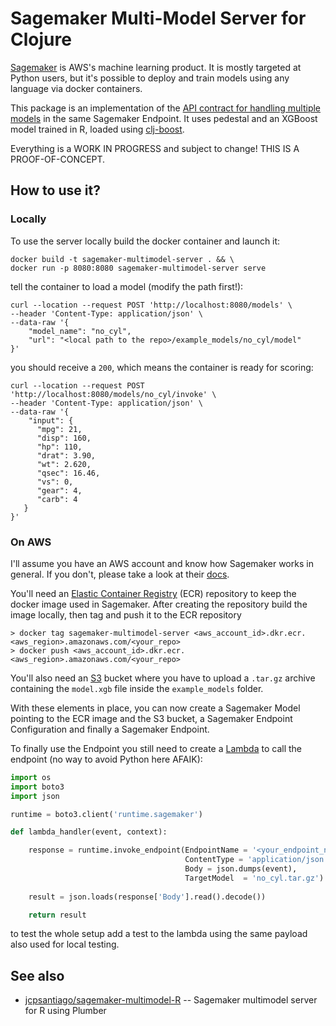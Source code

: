 # Sagemaker Multi-Model Server for Clojure

[Sagemaker](https://aws.amazon.com/sagemaker/) is AWS's machine learning product.
It is mostly targeted at Python users, but it's possible to deploy and train models using any language via docker containers.

This package is an implementation of the [API contract for handling multiple models](https://docs.aws.amazon.com/sagemaker/latest/dg/mms-container-apis.html) in the same Sagemaker Endpoint.
It uses pedestal and an XGBoost model trained in R, loaded using [clj-boost](https://gitlab.com/alanmarazzi/clj-boost).

Everything is a WORK IN PROGRESS and subject to change! THIS IS A PROOF-OF-CONCEPT.

## How to use it?
### Locally
To use the server locally build the docker container and launch it:

```shell
docker build -t sagemaker-multimodel-server . && \
docker run -p 8080:8080 sagemaker-multimodel-server serve
```

tell the container to load a model (modify the path first!):

```shell
curl --location --request POST 'http://localhost:8080/models' \
--header 'Content-Type: application/json' \
--data-raw '{
    "model_name": "no_cyl",
    "url": "<local path to the repo>/example_models/no_cyl/model"
}'
```

you should receive a `200`, which means the container is ready for scoring:

```shell
curl --location --request POST 'http://localhost:8080/models/no_cyl/invoke' \
--header 'Content-Type: application/json' \
--data-raw '{
    "input": {
      "mpg": 21,
      "disp": 160,
      "hp": 110,
      "drat": 3.90,
      "wt": 2.620,
      "qsec": 16.46,
      "vs": 0,
      "gear": 4,
      "carb": 4
   }
}'
```

### On AWS

I'll assume you have an AWS account and know how Sagemaker works in general.
If you don't, please take a look at their [docs](https://docs.aws.amazon.com/sagemaker/latest/dg/how-it-works-hosting.html).

You'll need an [Elastic Container Registry](https://aws.amazon.com/ecr/) (ECR) repository to keep the docker image used in Sagemaker.
After creating the repository build the image locally, then tag and push it to the ECR repository

```shell
> docker tag sagemaker-multimodel-server <aws_account_id>.dkr.ecr.<aws_region>.amazonaws.com/<your_repo>
> docker push <aws_account_id>.dkr.ecr.<aws_region>.amazonaws.com/<your_repo>
```

You'll also need an [S3](https://aws.amazon.com/s3/) bucket where you have to upload a `.tar.gz` archive containing the `model.xgb` file inside the `example_models` folder.

With these elements in place, you can now create a Sagemaker Model pointing to
the ECR image and the S3 bucket, a Sagemaker Endpoint Configuration and finally
a Sagemaker Endpoint.

To finally use the Endpoint you still need to create a [Lambda](https://aws.amazon.com/lambda/) to call the endpoint (no way to avoid Python here AFAIK):

```python
import os
import boto3
import json

runtime = boto3.client('runtime.sagemaker')

def lambda_handler(event, context):

    response = runtime.invoke_endpoint(EndpointName = '<your_endpoint_name>',
                                       ContentType = 'application/json',
                                       Body = json.dumps(event),
                                       TargetModel  = 'no_cyl.tar.gz')
                                       
    result = json.loads(response['Body'].read().decode())

    return result
```

to test the whole setup add a test to the lambda using the same payload also used for local testing.

## See also
* [jcpsantiago/sagemaker-multimodel-R](https://github.com/jcpsantiago/sagemaker-multimodel-R) -- Sagemaker multimodel server for R using Plumber
